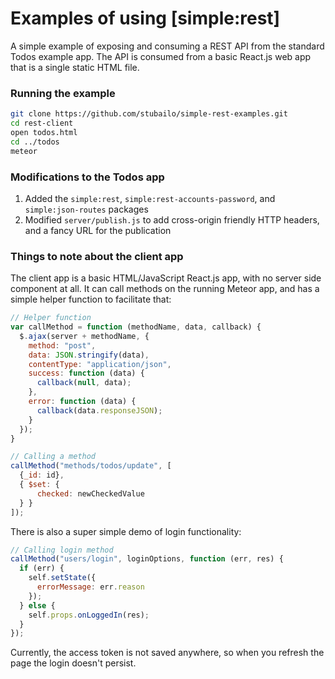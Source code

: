 # Examples of using [simple:rest]

A simple example of exposing and consuming a REST API from the standard Todos example app. The API is consumed from a basic React.js web app that is a single static HTML file.

### Running the example

```sh
git clone https://github.com/stubailo/simple-rest-examples.git
cd rest-client
open todos.html
cd ../todos
meteor
```

### Modifications to the Todos app

1. Added the `simple:rest`, `simple:rest-accounts-password`, and `simple:json-routes` packages
2. Modified `server/publish.js` to add cross-origin friendly HTTP headers, and a fancy URL for the publication

### Things to note about the client app

The client app is a basic HTML/JavaScript React.js app, with no server side component at all. It can call methods on the running Meteor app, and has a simple helper function to facilitate that:

```js
// Helper function
var callMethod = function (methodName, data, callback) {
  $.ajax(server + methodName, {
    method: "post",
    data: JSON.stringify(data),
    contentType: "application/json",
    success: function (data) {
      callback(null, data);
    },
    error: function (data) {
      callback(data.responseJSON);
    }
  });
}

// Calling a method
callMethod("methods/todos/update", [
  {_id: id},
  { $set: {
      checked: newCheckedValue
  } }
]);
```

There is also a super simple demo of login functionality:

```js
// Calling login method
callMethod("users/login", loginOptions, function (err, res) {
  if (err) {
    self.setState({
      errorMessage: err.reason
    });
  } else {
    self.props.onLoggedIn(res);
  }
});
```

Currently, the access token is not saved anywhere, so when you refresh the page the login doesn't persist.
